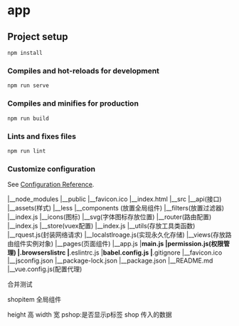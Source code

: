 # app

## Project setup
```
npm install
```

### Compiles and hot-reloads for development
```
npm run serve
```

### Compiles and minifies for production
```
npm run build
```

### Lints and fixes files
```
npm run lint
```

### Customize configuration
See [Configuration Reference](https://cli.vuejs.org/config/).


|__node_modules
|__public
  |__favicon.ico
  |__index.html
|__src
  |__api(接口)
  |__assets(样式)
     |__less
  |__components (放置全局组件) 
  |__filters(放置过滤器)
     |__index.js
  |__icons(图标)
     |__svg(字体图标存放位置)
  |__router(路由配置)
     |__index.js
  |__store(vuex配置)
     |__index.js
  |__utils(存放工具类函数)
     |__rquest.js(封装网络请求)
     |__localstlroage.js(实现永久化存储)
  |__views(存放路由组件实例对象)
  |__pages(页面组件)
  |__app.js
  |__main.js
  |__permission.js(权限管理)
|__.browserslistrc
|__.eslintrc.js
|__babel.config.js
|__.gitignore
|__favicon.ico
|__jsconfig.json
|__package-lock.json
|__package.json
|__README.md
|__vue.config.js(配置代理)

合并测试
 
shopitem 全局组件
 
 height 高
 width 宽 
 pshop:是否显示p标签
 shop 传入的数据
